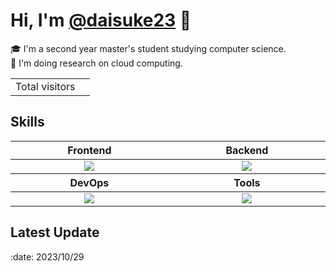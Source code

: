 # Hi, I'm [@daisuke23](https://daisuke23.net) 👋
:mortar_board: I'm a second year master's student studying computer science.  
🔭 I'm doing research on cloud computing.
<table>
  <tr>
    <td>Total visitors</td>
    <td><img src="https://profile-counter.glitch.me/daisuke23bubu/count.svg" alt="" /></td>
  </tr>
</table>

<h2>Skills</h2>
<table>
  <thead>
    <tr>
      <th width="500px">Frontend</th>
      <th width="500px">Backend</th>
    </tr>
  </thead>
  <tbody>
  <tr width="600px">
    <td align="center">
      <!-- Frontend -->
      <img src="https://skillicons.dev/icons?i=html,css,javascript&theme=light" />
    </td>
    <td align="center">
      <!-- Backend -->
      <img src="https://skillicons.dev/icons?i=go,typescript,python,ruby,nest,graphql,mysql,redis&theme=light&perline=4" />
    </td>
  </tr>
  </tbody>
  <thead>
    <tr>
      <th width="500px">DevOps</th>
      <th width="500px">Tools</th>
    </tr>
  </thead>
  <tbody>
  <tr width="600px">
    <td align="center">
      <!-- DevOps -->
      <img src="https://skillicons.dev/icons?i=git,githubactions,aws,docker&theme=light" />
    </td>
    <td align="center">
      <!-- Tools -->
      <img src="https://skillicons.dev/icons?i=github,vscode,postman,discord&theme=light" />
    </td>
  </tr>
  </tbody>
</table>

<h2>Latest Update</h2>
:date: 2023/10/29
